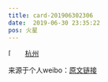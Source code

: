 ```yaml
---
title: card-201906302306
date:  2019-06-30 23:35:22
pos: 火星
---
```

<span class="url-icon"><img alt=[吃惊] src="https://h5.sinaimg.cn/m/emoticon/icon/default/d_chijing-59b444adb6.png" style="width:1em; height:1em;" /></span> <a  href="http://weibo.com/p/1001018008633010000000000" data-hide=""><span class='url-icon'><img style='width: 1rem;height: 1rem' src='https://h5.sinaimg.cn/upload/2015/09/25/3/timeline_card_small_location_default.png'></span><span class="surl-text">杭州</span></a> 

来源于个人weibo：[原文链接](https://m.weibo.cn/status/HBlZ70YHD?mblogid=HBlZ70YHD)